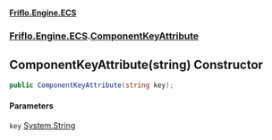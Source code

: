 #### [Friflo.Engine.ECS](index.md#'index')
### [Friflo.Engine.ECS](Friflo.Engine.ECS.md#'Friflo.Engine.ECS').[ComponentKeyAttribute](ComponentKeyAttribute.md#'Friflo.Engine.ECS.ComponentKeyAttribute')

## ComponentKeyAttribute(string) Constructor

```csharp
public ComponentKeyAttribute(string key);
```
#### Parameters

<a name='Friflo.Engine.ECS.ComponentKeyAttribute.ComponentKeyAttribute(string).key'></a>

`key` [System.String](https://docs.microsoft.com/en-us/dotnet/api/System.String#'System.String')